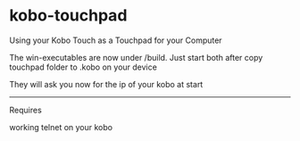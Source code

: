 kobo-touchpad
=============

Using your Kobo Touch as a Touchpad for your Computer

The win-executables are now under /build. Just start both after copy touchpad folder to .kobo on your device

They will ask you now for the ip of your kobo at start

__________

Requires

working telnet on your kobo
